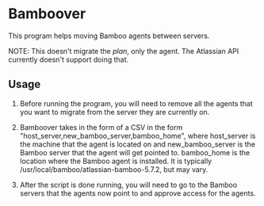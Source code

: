 # Bamboover

This program helps moving Bamboo agents between servers. 

NOTE: This doesn't migrate the *plan*, only the agent. The Atlassian API currently doesn't support doing that.

## Usage

1. Before running the program, you will need to remove all the agents that you want to migrate from the server they are currently on.

2. Bamboover takes in the form of a CSV in the form "host_server,new_bamboo_server,bamboo_home", where host_server is the machine that the agent is located on and new_bamboo_server is the Bamboo server that the agent will get pointed to. bamboo_home is the location where the Bamboo agent is installed. It is typically /usr/local/bamboo/atlassian-bamboo-5.7.2, but may vary.

3. After the script is done running, you will need to go to the Bamboo servers that the agents now point to and approve access for the agents.


